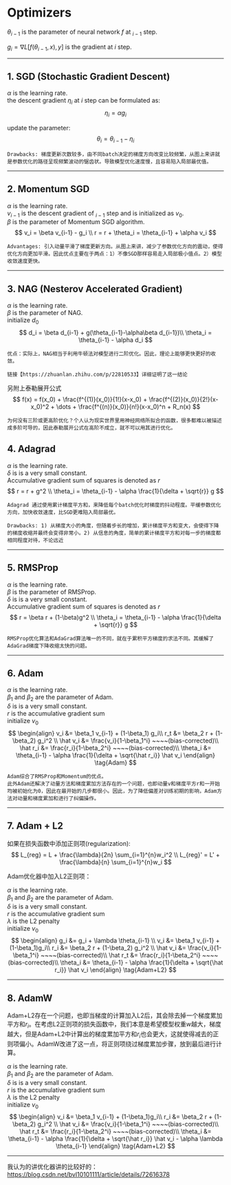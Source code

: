 # Optimizers

$\theta_{i-1}$ is the parameter of neural network $f$ at $_{i-1}$ step.

$g_i = \nabla L[f(\theta_{i-1}, x), y]$ is the gradient at $i$ step.   

------
## 1. SGD (Stochastic Gradient Descent)
$\alpha$ is the learning rate.  
the descent gradient $\eta_i$ at $i$ step can be formulated as:
$$
\eta_i = \alpha g_i
$$

update the parameter:
$$
\theta_i = \theta_{i-1} - \eta_i
$$

```
Drawbacks: 梯度更新次数较多，由不同batch决定的梯度方向改变比较频繁，从图上来讲就是参数优化的路径呈现频繁波动的锯齿状。导致模型优化速度慢，且容易陷入局部最优值。
```
-------
## 2. Momentum SGD
$\alpha$ is the learning rate.  
$v_{i-1}$ is the descent gradient of $_{i-1}$ step and is initialized as $v_0$.  
$\beta$ is the parameter of Momentum SGD algorithm.  
$$
v_i = \beta v_{i-1} - g_i \\   
r = r + 
\theta_i = \theta_{i-1} + \alpha v_i
$$

```
Advantages: 引入动量平滑了梯度更新方向。从图上来讲，减少了参数优化方向的震动，使得优化方向更加平滑。因此优点主要在于两点：1）不像SGD那样容易走入局部极小值点。2）模型收敛速度更快。
```
-------
## 3. NAG (Nesterov Accelerated Gradient)
$\alpha$ is the learning rate.      
$\beta$ is the parameter of NAG.   
initialize $d_0$   
$$
d_i = \beta d_{i-1} + g(\theta_{i-1}-\alpha\beta d_{i-1})\\
\theta_i = \theta_{i-1} - \alpha d_i
$$

```
优点：实际上，NAG相当于利用牛顿法对模型进行二阶优化。因此，理论上能够更快更好的收敛。

链接【https://zhuanlan.zhihu.com/p/22810533】详细证明了这一结论
```
另附上泰勒展开公式
$$
f(x) = f(x_0) + \frac{f^{(1)}(x_0)}{1!}(x-x_0) + \frac{f^{(2)}(x_0)}{2!}(x-x_0)^2 + \dots + \frac{f^{(n)}(x_0)}{n!}(x-x_0)^n + R_n(x)
$$

```
为何没有三阶或更高阶优化？个人认为现实世界里用神经网络所拟合的函数，很多都难以被描述成多阶可导的，因此泰勒展开公式在高阶不成立，就不可以用其进行优化。
```

## 4. Adagrad
$\alpha$ is the learning rate.      
$\delta$ is is a very small constant.   
Accumulative gradient sum of squares is denoted as $r$ 
$$
r = r + g^2 \\
\theta_i = \theta_{i-1} - \alpha \frac{1}{\delta + \sqrt{r}} g
$$

```
Adagrad 通过使用累计梯度平方和，来降低每个batch优化时梯度的抖动程度。平缓参数优化方向，加快收敛速度，比SGD更难陷入局部最优。

Drawbacks: 1) 从梯度大小的角度，但随着步长的增加，累计梯度平方和变大，会使得下降的梯度收缩并最终会变得非常小。2) 从信息的角度，简单的累计梯度平方和对每一步的梯度都相同程度对待，不论远近
```

-----
## 5. RMSProp
$\alpha$ is the learning rate.   
$\beta$ is the parameter of RMSProp.     
$\delta$ is is a very small constant.   
Accumulative gradient sum of squares is denoted as $r$ 
$$
r = \beta r + (1-\beta)g^2 \\
\theta_i = \theta_{i-1} - \alpha \frac{1}{\delta + \sqrt{r}} g
$$

```
RMSProp优化算法和AdaGrad算法唯一的不同，就在于累积平方梯度的求法不同。其缓解了AdaGrad梯度下降收缩太快的问题。
```
-----
## 6. Adam  
$\alpha$ is the learning rate.   
$\beta_1$ and $\beta_2$ are the parameter of Adam.   
$\delta$ is is a very small constant.     
$r$ is the accumulative gradient sum   
initialize $v_0$   
$$
\begin{align}
v_i &= \beta_1 v_{i-1} + (1-\beta_1) g_i\\
r_t &= \beta_2 r + (1-\beta_2) g_i^2 \\
\hat v_i &= \frac{v_i}{1-\beta_1^i} ~~~~(bias-corrected)\\
\hat r_i &= \frac{r_i}{1-\beta_2^i} ~~~~(bias-corrected)\\
\theta_i &= \theta_{i-1} - \alpha \frac{1}{\delta + \sqrt{\hat r_i}} \hat v_i
\end{align}
\tag{Adam}
$$

```
Adam综合了RMSProp和Momentum的优点。
此外Adam还解决了动量方法和梯度累加方法存在的一个问题，也即动量v和梯度平方r和一开始均被初始化为0，因此在最开始的几步都很小。因此，为了降低偏差对训练初期的影响，Adam方法对动量和梯度累加和进行了纠偏操作。
```
-----
## 7. Adam + L2  
如果在损失函数中添加正则项(regularization):
$$
L_{reg} = L + \frac{\lambda}{2n} \sum_{i=1}^{n}w_i^2 \\
L_{reg}' = L' + \frac{\lambda}{n} \sum_{i=1}^{n}w_i 
$$

Adam优化器中加入L2正则项：

$\alpha$ is the learning rate.   
$\beta_1$ and $\beta_2$ are the parameter of Adam.   
$\delta$ is is a very small constant.     
$r$ is the accumulative gradient sum   
$\lambda$ is the L2 penalty    
initialize $v_0$   
$$
\begin{align}
g_i &= g_i + \lambda \theta_{i-1} \\
v_i &= \beta_1 v_{i-1} + (1-\beta_1)g_i\\
r_i &= \beta_2 r + (1-\beta_2) g_i^2 \\
\hat v_i &= \frac{v_i}{1-\beta_1^i} ~~~~(bias-corrected)\\
\hat r_t &= \frac{r_i}{1-\beta_2^i} ~~~~(bias-corrected)\\
\theta_i &= \theta_{i-1} - \alpha \frac{1}{\delta + \sqrt{\hat r_i}} \hat v_i
\end{align}
\tag{Adam+L2}
$$

-----
## 8. AdamW  
Adam+L2存在一个问题，也即当梯度的计算加入L2后，其会除去掉一个梯度累加平方和$r_i$。在考虑L2正则项的损失函数中，我们本意是希望模型权重$w$越大，梯度越大，但是Adam+L2中计算出的梯度累加平方和$r_i$也会更大，这就使得减去的正则项偏小。AdamW改进了这一点，将正则项绕过梯度累加步骤，放到最后进行计算。

$\alpha$ is the learning rate.   
$\beta_1$ and $\beta_2$ are the parameter of Adam.   
$\delta$ is is a very small constant.     
$r$ is the accumulative gradient sum   
$\lambda$ is the L2 penalty    
initialize $v_0$   
$$
\begin{align}
v_i &= \beta_1 v_{i-1} + (1-\beta_1)g_i\\
r_i &= \beta_2 r + (1-\beta_2) g_i^2 \\
\hat v_i &= \frac{v_i}{1-\beta_1^i} ~~~~(bias-corrected)\\
\hat r_t &= \frac{r_i}{1-\beta_2^i} ~~~~(bias-corrected)\\
\theta_i &= \theta_{i-1} - \alpha \frac{1}{\delta + \sqrt{\hat r_i}} \hat v_i - \alpha \lambda \theta_{i-1}
\end{align}
\tag{Adam+L2}
$$

------
我认为的讲优化器讲的比较好的：https://blog.csdn.net/bvl10101111/article/details/72616378
